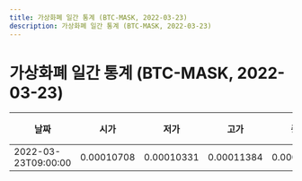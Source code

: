 ```yaml
---
title: 가상화폐 일간 통계 (BTC-MASK, 2022-03-23)
description: 가상화폐 일간 통계 (BTC-MASK, 2022-03-23)
---
```


가상화폐 일간 통계 (BTC-MASK, 2022-03-23)
===

|날짜|시가|저가|고가|종가|비고|
|--|--|--|--|--|--|
|2022-03-23T09:00:00|0.00010708|0.00010331|0.00011384|0.00011263|    |
